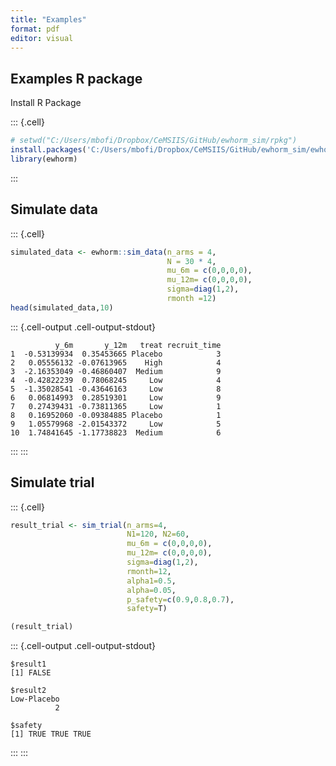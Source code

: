 ```yaml
---
title: "Examples"
format: pdf
editor: visual
---
```



## Examples R package

Install R Package


::: {.cell}

```{.r .cell-code}
# setwd("C:/Users/mbofi/Dropbox/CeMSIIS/GitHub/ewhorm_sim/rpkg")
install.packages('C:/Users/mbofi/Dropbox/CeMSIIS/GitHub/ewhorm_sim/ewhorm_0.1.tar.gz',repos=NULL)
library(ewhorm)
```
:::


## Simulate data


::: {.cell}

```{.r .cell-code}
simulated_data <- ewhorm::sim_data(n_arms = 4,
                                   N = 30 * 4,
                                   mu_6m = c(0,0,0,0),
                                   mu_12m= c(0,0,0,0),
                                   sigma=diag(1,2),
                                   rmonth =12)
head(simulated_data,10)
```

::: {.cell-output .cell-output-stdout}
```
          y_6m       y_12m   treat recruit_time
1  -0.53139934  0.35453665 Placebo            3
2   0.05556132 -0.07613965    High            4
3  -2.16353049 -0.46860407  Medium            9
4  -0.42822239  0.78068245     Low            4
5  -1.35028541 -0.43646163     Low            8
6   0.06814993  0.28519301     Low            9
7   0.27439431 -0.73811365     Low            1
8   0.16952060 -0.09384885 Placebo            1
9   1.05579968 -2.01543372     Low            5
10  1.74841645 -1.17738823  Medium            6
```
:::
:::


## Simulate trial


::: {.cell}

```{.r .cell-code}
result_trial <- sim_trial(n_arms=4, 
                          N1=120, N2=60, 
                          mu_6m = c(0,0,0,0),
                          mu_12m= c(0,0,0,0), 
                          sigma=diag(1,2), 
                          rmonth=12, 
                          alpha1=0.5, 
                          alpha=0.05, 
                          p_safety=c(0.9,0.8,0.7), 
                          safety=T)

(result_trial)
```

::: {.cell-output .cell-output-stdout}
```
$result1
[1] FALSE

$result2
Low-Placebo 
          2 

$safety
[1] TRUE TRUE TRUE
```
:::
:::

